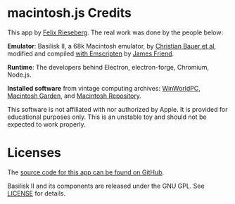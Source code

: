# macintosh.js Credits

This app by <a href="https://www.felixrieseberg.com">Felix Rieseberg</a>. The real work was done by the people below:

**Emulator**: Basilisk II, a 68k Macintosh emulator, by [Christian Bauer et al](http://basilisk.cebix.net), modified and compiled [with Emscripten](https://jamesfriend.com.au/basilisk-ii-classic-mac-emulator-in-the-browser) by [James Friend](https://jamesfriend.com.au).

**Runtime**: The developers behind Electron, electron-forge, Chromium, Node.js.

**Installed software** from vintage computing archives: [WinWorldPC](https://winworldpc.com), [Macintosh Garden](https://macintoshgarden.org), and [Macintosh Repository](https://www.macintoshrepository.org/).

This software is not affiliated with nor authorized by Apple. It is provided for educational purposes only. This is an unstable toy and should not be expected to work properly.

# Licenses

The [source code for this app can be found on GitHub](https://github.com/felixrieseberg/macintosh).

Basilisk II and its components are released under the GNU GPL. See [LICENSE](src/basilisk/LICENSE.txt) for details.
